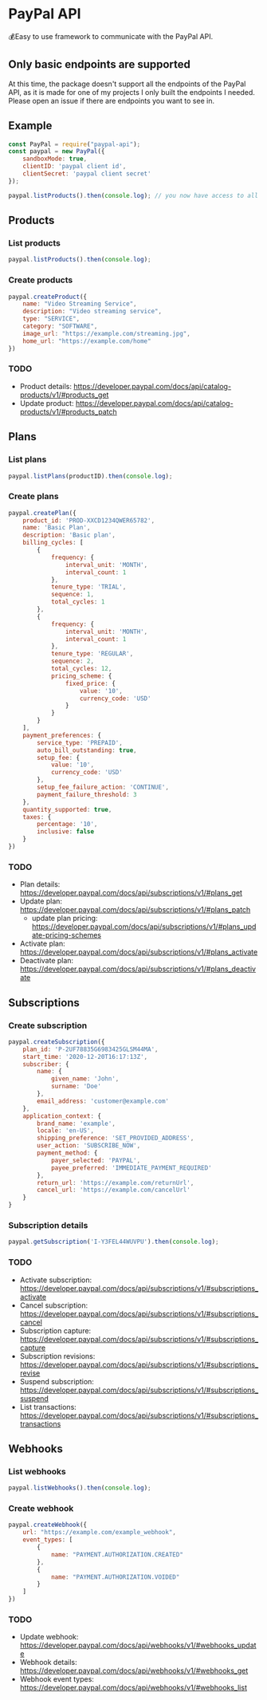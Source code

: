 # PayPal API

💰Easy to use framework to communicate with the PayPal API.

## Only basic endpoints are supported

At this time, the package doesn't support all the endpoints of the PayPal API, as it is made for one of my projects I only built the endpoints I needed. Please open an issue if there are endpoints you want to see in.

## Example

```js
const PayPal = require("paypal-api");
const paypal = new PayPal({
    sandboxMode: true,
    clientID: 'paypal client id',
    clientSecret: 'paypal client secret'
});

paypal.listProducts().then(console.log); // you now have access to all the methods!
```

## Products

### List products
```js
paypal.listProducts().then(console.log);
```

### Create products

```js
paypal.createProduct({
    name: "Video Streaming Service",
    description: "Video streaming service",
    type: "SERVICE",
    category: "SOFTWARE",
    image_url: "https://example.com/streaming.jpg",
    home_url: "https://example.com/home"
})
```

### TODO

* Product details: https://developer.paypal.com/docs/api/catalog-products/v1/#products_get
* Update product: https://developer.paypal.com/docs/api/catalog-products/v1/#products_patch

## Plans

### List plans
```js
paypal.listPlans(productID).then(console.log);
```

### Create plans
```js
paypal.createPlan({
    product_id: 'PROD-XXCD1234QWER65782',
    name: 'Basic Plan',
    description: 'Basic plan',
    billing_cycles: [
        {
            frequency: {
                interval_unit: 'MONTH',
                interval_count: 1
            },
            tenure_type: 'TRIAL',
            sequence: 1,
            total_cycles: 1
        },
        {
            frequency: {
                interval_unit: 'MONTH',
                interval_count: 1
            },
            tenure_type: 'REGULAR',
            sequence: 2,
            total_cycles: 12,
            pricing_scheme: {
                fixed_price: {
                    value: '10',
                    currency_code: 'USD'
                }
            }
        }
    ],
    payment_preferences: {
        service_type: 'PREPAID',
        auto_bill_outstanding: true,
        setup_fee: {
            value: '10',
            currency_code: 'USD'
        },
        setup_fee_failure_action: 'CONTINUE',
        payment_failure_threshold: 3
    },
    quantity_supported: true,
    taxes: {
        percentage: '10',
        inclusive: false
    }
})
```

### TODO

* Plan details: https://developer.paypal.com/docs/api/subscriptions/v1/#plans_get
* Update plan: https://developer.paypal.com/docs/api/subscriptions/v1/#plans_patch
    - update plan pricing: https://developer.paypal.com/docs/api/subscriptions/v1/#plans_update-pricing-schemes
* Activate plan: https://developer.paypal.com/docs/api/subscriptions/v1/#plans_activate
* Deactivate plan: https://developer.paypal.com/docs/api/subscriptions/v1/#plans_deactivate

## Subscriptions

### Create subscription

```js
paypal.createSubscription({
    plan_id: 'P-2UF78835G6983425GLSM44MA',
    start_time: '2020-12-20T16:17:13Z',
    subscriber: {
        name: {
            given_name: 'John',
            surname: 'Doe'
        },
        email_address: 'customer@example.com'
    },
    application_context: {
        brand_name: 'example',
        locale: 'en-US',
        shipping_preference: 'SET_PROVIDED_ADDRESS',
        user_action: 'SUBSCRIBE_NOW',
        payment_method: {
            payer_selected: 'PAYPAL',
            payee_preferred: 'IMMEDIATE_PAYMENT_REQUIRED'
        },
        return_url: 'https://example.com/returnUrl',
        cancel_url: 'https://example.com/cancelUrl'
    }
}
```

### Subscription details

```js
paypal.getSubscription('I-Y3FEL44WUVPU').then(console.log);
```

### TODO

* Activate subscription: https://developer.paypal.com/docs/api/subscriptions/v1/#subscriptions_activate
* Cancel subscription: https://developer.paypal.com/docs/api/subscriptions/v1/#subscriptions_cancel
* Subscription capture: https://developer.paypal.com/docs/api/subscriptions/v1/#subscriptions_capture
* Subscription revisions: https://developer.paypal.com/docs/api/subscriptions/v1/#subscriptions_revise
* Suspend subscription: https://developer.paypal.com/docs/api/subscriptions/v1/#subscriptions_suspend
* List transactions: https://developer.paypal.com/docs/api/subscriptions/v1/#subscriptions_transactions

## Webhooks

### List webhooks

```js
paypal.listWebhooks().then(console.log);
```

### Create webhook

```js
paypal.createWebhook({
    url: "https://example.com/example_webhook",
    event_types: [
        {
            name: "PAYMENT.AUTHORIZATION.CREATED"
        },
        {
            name: "PAYMENT.AUTHORIZATION.VOIDED"
        }
    ]
})
```

### TODO

* Update webhook: https://developer.paypal.com/docs/api/webhooks/v1/#webhooks_update
* Webhook details: https://developer.paypal.com/docs/api/webhooks/v1/#webhooks_get
* Webhook event types: https://developer.paypal.com/docs/api/webhooks/v1/#webhooks_list
